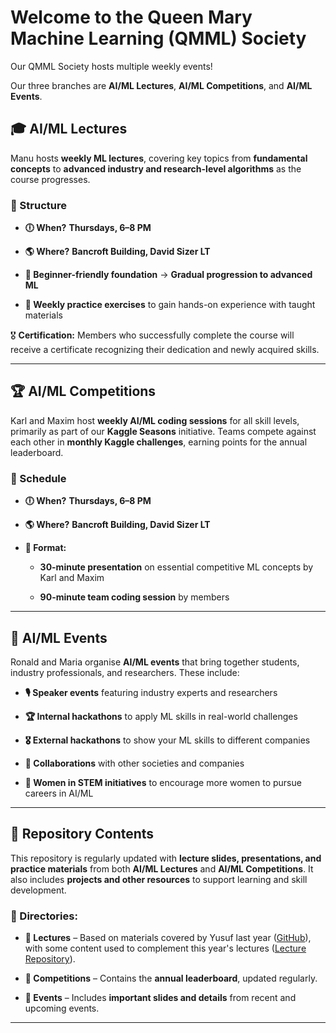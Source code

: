 # Welcome to the Queen Mary Machine Learning (QMML) Society


Our QMML Society hosts multiple weekly events!


Our three branches are **AI/ML Lectures**, **AI/ML Competitions**, and **AI/ML Events**.


## 🎓 AI/ML Lectures  

Manu hosts **weekly ML lectures**, covering key topics from **fundamental concepts** to **advanced industry and research-level algorithms** as the course progresses.  

### 📅 Structure  

- **🕕 When?** **Thursdays, 6–8 PM**

- **🌎 Where?** **Bancroft Building, David Sizer LT**

- **📌 Beginner-friendly foundation** → **Gradual progression to advanced ML**  

- **📝 Weekly practice exercises** to gain hands-on experience with taught materials

🎖 **Certification:** Members who successfully complete the course will receive a certificate recognizing their dedication and newly acquired skills.  

---

## 🏆 AI/ML Competitions  

Karl and Maxim host **weekly AI/ML coding sessions** for all skill levels, primarily as part of our **Kaggle Seasons** initiative. Teams compete against each other in **monthly Kaggle challenges**, earning points for the annual leaderboard.  

### 📅 Schedule  

- **🕕 When?** **Thursdays, 6–8 PM**

- **🌎 Where?** **Bancroft Building, David Sizer LT**

- **📖 Format:**  

    - **30-minute presentation** on essential competitive ML concepts by Karl and Maxim  

    - **90-minute team coding session** by members

---

## 🎤 AI/ML Events 

Ronald and Maria organise **AI/ML events** that bring together students, industry professionals, and researchers. These include: 

- **🎙️ Speaker events** featuring industry experts and researchers 

- **🏆 Internal hackathons** to apply ML skills in real-world challenges

- **🎖️ External hackathons** to show your ML skills to different companies

- **🤝 Collaborations** with other societies and companies

 - **🚀 Women in STEM initiatives** to encourage more women to pursue careers in AI/ML

---


## 📂 Repository Contents 

This repository is regularly updated with **lecture slides, presentations, and practice materials** from both **AI/ML Lectures** and **AI/ML Competitions**. It also includes **projects and other resources** to support learning and skill development. 


### 📁 Directories: 

- **📂 Lectures** – Based on materials covered by Yusuf last year ([GitHub](https://github.com/YM2132)), with some content used to complement this year's lectures ([Lecture Repository](https://github.com/YM2132/QMML)).

- **📂 Competitions** – Contains the **annual leaderboard**, updated regularly. 

- **📂 Events** – Includes **important slides and details** from recent and upcoming events. 

---